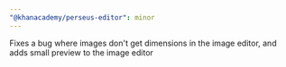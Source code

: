 ```yaml
---
"@khanacademy/perseus-editor": minor
---
```


Fixes a bug where images don't get dimensions in the image editor, and adds small preview to the image editor
